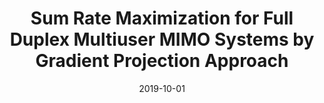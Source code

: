 ---
title: "Sum Rate Maximization for Full Duplex Multiuser MIMO Systems by Gradient Projection Approach"
collection: publications
# permalink: /publication/2015-10-01-paper-title-number-3
# excerpt: 'This paper is about the number 3. The number 4 is left for future work.'
date: 2019-10-01
venue: 'International Symposium on Electrical and Electronics Engineering (ISEE) Conference'
paperurl: 'https://ieeexplore.ieee.org/document/8920929'
citation: 'Viet Quoc Pham, Tien Ngoc Ha, Ha Hoang Kha, Son Vo Que, &quot;Sum Rate Maximization for Full Duplex Multiuser MIMO Systems by Gradient Projection Approach;, <i>International Symposium on Electrical and Electronics Engineering (ISEE) Conference</i>, Oct. 2019.'
---